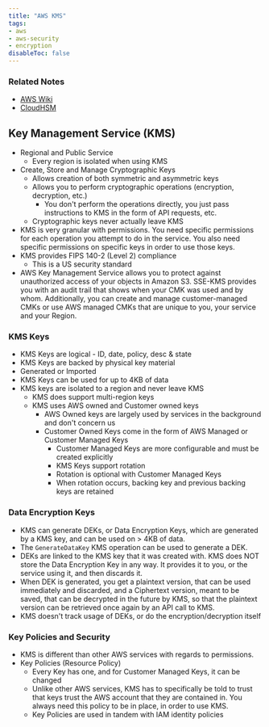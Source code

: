 ```yaml
---
title: "AWS KMS"
tags:
- aws
- aws-security
- encryption
disableToc: false
---
```


### Related Notes
- [AWS Wiki](/notes/aws/aws-wiki.md)
- [CloudHSM](/notes/aws/cloudhsm.md)

## **Key Management Service (KMS)**
- Regional and Public Service
	- Every region is isolated when using KMS
- Create, Store and Manage Cryptographic Keys
	- Allows creation of both symmetric and asymmetric keys
	- Allows you to perform cryptographic operations (encryption, decryption, etc.)
		- You don't perform the operations directly, you just pass instructions to KMS in the form of API requests, etc.
	- Cryptographic keys never actually leave KMS
- KMS is very granular with permissions. You need specific permissions for each operation you attempt to do in the service. You also need specific permissions on specific keys in order to use those keys.
- KMS provides FIPS 140-2 (Level 2) compliance
	- This is a US security standard	
- AWS Key Management Service allows you to protect against unauthorized access of your objects in Amazon S3. SSE-KMS provides you with an audit trail that shows when your CMK was used and by whom. Additionally, you can create and manage customer-managed CMKs or use AWS managed CMKs that are unique to you, your service and your Region.

### KMS Keys
- KMS Keys are logical - ID, date, policy, desc & state
- KMS Keys are backed by physical key material
- Generated or Imported
- KMS Keys can be used for up to 4KB of data
- KMS keys are isolated to a region and never leave KMS
	- KMS does support multi-region keys
	- KMS uses AWS owned and Customer owned keys
		- AWS Owned keys are largely used by services in the background and don't concern us
		- Customer Owned Keys come in the form of AWS Managed or Customer Managed Keys
			- Customer Managed Keys are more configurable and must be created explicitly
			- KMS Keys support rotation
			- Rotation is optional with Customer Managed Keys
			- When rotation occurs, backing key and previous backing keys are retained

### Data Encryption Keys
- KMS can generate DEKs, or Data Encryption Keys, which are generated by a KMS key, and can be used on > 4KB of data.
- The `GenerateDataKey` KMS operation can be used to generate a DEK.
- DEKs are linked to the KMS key that it was created with. KMS does NOT store the Data Encryption Key in any way. It provides it to you, or the service using it, and then discards it.
- When DEK is generated, you get a plaintext version, that can be used immediately and discarded, and a Ciphertext version, meant to be saved, that can be decrypted in the future by KMS, so that the plaintext version can be retrieved once again by an API call to KMS.
- KMS doesn't track usage of DEKs, or do the encryption/decryption itself

### Key Policies and Security
- KMS is different than other AWS services with regards to permissions.
- Key Policies (Resource Policy)
	- Every Key has one, and for Customer Managed Keys, it can be changed
	- Unlike other AWS services, KMS has to specifically be told to trust that keys trust the AWS account that they are contained in. You always need this policy to be in place, in order to use KMS.
	- Key Policies are used in tandem with IAM identity policies